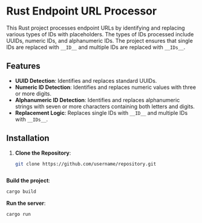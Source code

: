 # Rust Endpoint URL Processor

This Rust project processes endpoint URLs by identifying and replacing various types of IDs with placeholders. The types of IDs processed include UUIDs, numeric IDs, and alphanumeric IDs. The project ensures that single IDs are replaced with `__ID__` and multiple IDs are replaced with `__IDs__`.

## Features

- **UUID Detection**: Identifies and replaces standard UUIDs.
- **Numeric ID Detection**: Identifies and replaces numeric values with three or more digits.
- **Alphanumeric ID Detection**: Identifies and replaces alphanumeric strings with seven or more characters containing both letters and digits.
- **Replacement Logic**: Replaces single IDs with `__ID__` and multiple IDs with `__IDs__`.

## Installation

1. **Clone the Repository**:

   ```bash
   git clone https://github.com/username/repository.git



 **Build the project**:
   ```bash
   cargo build
   ```

**Run the server**:
   ```bash
   cargo run
   ```

